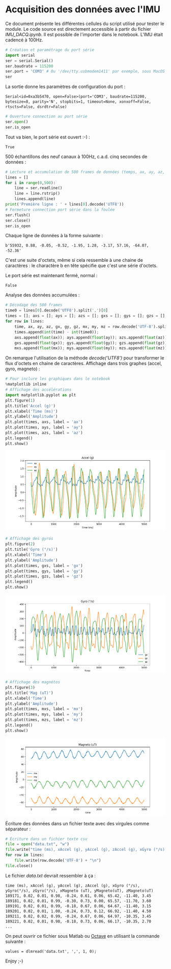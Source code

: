 # Acquisition des données avec l'IMU
Ce document présente les différentes cellules du script utilisé pour tester le module. Le code source est directement accessible à partir du fichier *IMU_DACQ.ipynb*. Il est possible de l'importer dans le notebook. L'IMU était cadencé à 100Hz.
```python
# Création et paramétrage du port série
import serial
ser = serial.Serial()
ser.baudrate = 115200 
ser.port = 'COM3' # Ou '/dev/tty.usbmodem1411' par exemple, sous MacOS
ser
```

La sortie donne les paramètres de configuration du port :


    Serial<id=0xa3b5470, open=False>(port='COM3', baudrate=115200, bytesize=8, parity='N', stopbits=1, timeout=None, xonxoff=False, rtscts=False, dsrdtr=False)




```python
# Ouverture connection au port série
ser.open()
ser.is_open
```

Tout va bien, le port série est ouvert :-) :


    True

500 échantillons des neuf canaux à 100Hz, c.a.d. cinq secondes de données : 

```python
# Lecture et accumulation de 500 frames de données (temps, ax, ay, az, gx, gy, gz, mx, my, mz)
lines = []
for i in range(0,500):
    line = ser.readline()
    line = line.rstrip()
    lines.append(line)
print('Première ligne : ' + lines[0].decode('UTF8'))
# Fermeture connection port série dans la foulée
ser.flush()
ser.close()
ser.is_open
```
Chaque ligne de données à la forme suivante :

    b'55932, 0.88, -0.05, -0.52, -1.95, 1.28, -3.17, 57.16, -64.07, -52.36'
    
C'est une suite d'octets, même si cela ressemble à une chaine de caractères : le charactère b en tête spécifie que c'est une série d'octets.

Le port série est maintenant fermé, normal :


    False


Analyse des données accumulées :

```python
# Décodage des 500 frames
time0 = lines[0].decode('UTF8').split(',')[0]
times = []; axs = []; ays = []; azs = []; gxs = []; gys = []; gzs = []; mxs = []; mys = []; mzs = [];
for row in lines:
    time, ax, ay, az, gx, gy, gz, mx, my, mz = row.decode('UTF-8').split(',')
    times.append(int(time) - int(time0));
    axs.append(float(ax)); ays.append(float(ay)); azs.append(float(az));
    gxs.append(float(gx)); gys.append(float(gy)); gzs.append(float(gz));
    mxs.append(float(mx)); mys.append(float(my)); mzs.append(float(mz));
```
On remarque l'utilisation de la méthode *decode('UTF8')* pour transformer le flux d'octets en chaine de caractères.
Affichage dans trois graphes (accel, gyro, magneto) :

```python
# Pour inclure les graphiques dans le notebook
%matplotlib inline
# Affichage des accélérations
import matplotlib.pyplot as plt
plt.figure(1)
plt.title('Accel (g)')
plt.xlabel('Time (ms)')
plt.ylabel('Amplitude')
plt.plot(times, axs, label = 'ax')
plt.plot(times, ays, label = 'ay')
plt.plot(times, azs, label = 'az')
plt.legend()
plt.show()
```


![png](accel.png)



```python
# Affichage des gyros
plt.figure(2)
plt.title('Gyro (°/s)')
plt.xlabel('Time')
plt.ylabel('Amplitude')
plt.plot(times, gxs, label = 'gx')
plt.plot(times, gys, label = 'gy')
plt.plot(times, gzs, label = 'gz')
plt.legend()
plt.show()
```


![png](gyro.png)



```python
# Affichage des magnétos
plt.figure(3)
plt.title('Mag (uT)')
plt.xlabel('Time')
plt.ylabel('Amplitude')
plt.plot(times, mxs, label = 'mx')
plt.plot(times, mys, label = 'my')
plt.plot(times, mzs, label = 'mz')
plt.legend()
plt.show()
```


![png](magneto.png)

Écriture des données dans un fichier texte avec des virgules comme séparateur :

```python
# Écriture dans un fichier texte csv
file = open("data.txt", "w")
file.write("time (ms), xAccel (g), yAccel (g), zAccel (g), xGyro (°/s), yGyro(°/s), zGyro(°/s), xMagneto (uT), yMagneto(uT), zMagneto(uT)" + "\n")
for row in lines:
    file.write(row.decode('UTF-8') + "\n")
file.close()
```

Le fichier *data.txt* devrait ressembler à ça :

    time (ms), xAccel (g), yAccel (g), zAccel (g), xGyro (°/s), yGyro(°/s), zGyro(°/s), xMagneto (uT), yMagneto(uT), zMagneto(uT)
    189171, 0.02, 0.01, 0.98, -0.24, 0.61, 0.06, 65.42, -11.40, 3.45
    189181, 0.02, 0.01, 0.99, -0.30, 0.73, 0.00, 65.57, -11.70, 3.60
    189191, 0.02, 0.01, 0.99, -0.18, 0.67, 0.06, 64.67, -11.40, 3.15
    189201, 0.02, 0.01, 1.00, -0.24, 0.73, 0.12, 66.92, -11.40, 4.50
    189211, 0.02, 0.02, 0.99, -0.24, 0.67, 0.06, 64.97, -10.35, 3.45
    189221, 0.02, 0.01, 0.98, -0.18, 0.73, 0.06, 66.17, -10.35, 2.70
    ...
    
On peut ouvrir ce fichier sous Matlab  ou  [Octave](https://www.gnu.org/software/octave/) en utilisant la commande suivante :

    values = dlmread('data.txt', ',', 1, 0);

Enjoy ;-)
